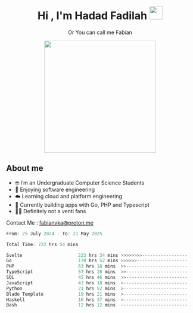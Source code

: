 <h1 align="center">Hi , I'm Hadad Fadilah  <img src="https://media.giphy.com/media/hvRJCLFzcasrR4ia7z/giphy.gif" width="35" ></h1>
<p align="center"><span>Or You can call me <span style="font: bold">Fabian</span></p>
<p align="center">
<img src="https://media.tenor.com/78dNivDemDAAAAAi/speech-bubble-venti.gif" width="300"/>    
</p>

##  About me
- 🤓 I’m an Undergraduate Computer Science Students
- 🍰 Enjoying software engineering
- ☁️ Learning cloud and platform engineering
- 🧰 Currently building apps with Go, PHP and Typescript 
- 🏃‍♂️ Definitely not a venti fans

Contact Me : fabianvka@proton.me

<!--START_SECTION:waka-->

```go
From: 25 July 2024 - To: 21 May 2025

Total Time: 722 hrs 54 mins

Svelte                     223 hrs 34 mins >>>>>>>>-----------------   30.66 %
Go                         170 hrs 52 mins >>>>>>-------------------   23.44 %
PHP                        63 hrs 18 mins  >>-----------------------   08.68 %
TypeScript                 57 hrs 28 mins  >>-----------------------   07.88 %
SQL                        45 hrs 46 mins  >>-----------------------   06.28 %
JavaScript                 43 hrs 18 mins  >------------------------   05.94 %
Python                     21 hrs 52 mins  >------------------------   03.00 %
Blade Template             19 hrs 21 mins  >------------------------   02.66 %
Haskell                    16 hrs 37 mins  >------------------------   02.28 %
Bash                       12 hrs 12 mins  -------------------------   01.68 %
```

<!--END_SECTION:waka-->




<!--
**Fadil-Tao/Fadil-Tao** is a ✨ _special_ ✨ repository because its `README.md` (this file) appears on your GitHub profile.


